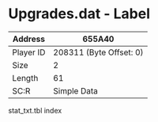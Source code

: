 
#  Upgrades.dat - Label
Address   | 655A40
----------|-------------
Player ID | 208311 (Byte Offset: 0)
Size 	  | 2
Length 	  | 61
SC:R      | Simple Data

stat_txt.tbl index
